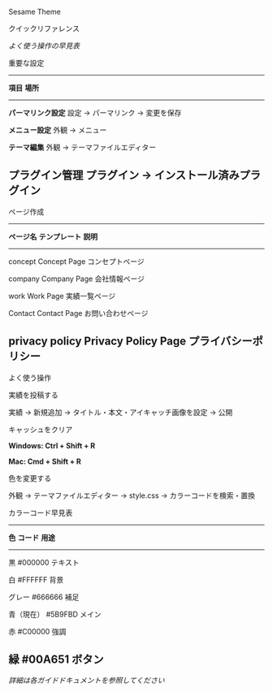 Sesame Theme

クイックリファレンス

*よく使う操作の早見表*

重要な設定

  -----------------------------------------------------------------------
  **項目**                     **場所**
  ---------------------------- ------------------------------------------
  **パーマリンク設定**         設定 → パーマリンク → 変更を保存

  **メニュー設定**             外観 → メニュー

  **テーマ編集**               外観 → テーマファイルエディター

  **プラグイン管理**           プラグイン → インストール済みプラグイン
  -----------------------------------------------------------------------

ページ作成

  ------------------------------------------------------------------------
  **ページ名**          **テンプレート**      **説明**
  --------------------- --------------------- ----------------------------
  concept               Concept Page          コンセプトページ

  company               Company Page          会社情報ページ

  work                  Work Page             実績一覧ページ

  Contact               Contact Page          お問い合わせページ

  privacy policy        Privacy Policy Page   プライバシーポリシー
  ------------------------------------------------------------------------

よく使う操作

実績を投稿する

実績 → 新規追加 → タイトル・本文・アイキャッチ画像を設定 → 公開

キャッシュをクリア

**Windows: Ctrl + Shift + R**

**Mac: Cmd + Shift + R**

色を変更する

外観 → テーマファイルエディター → style.css → カラーコードを検索・置換

カラーコード早見表

  -----------------------------------------------------------------------
  **色**                  **コード**              **用途**
  ----------------------- ----------------------- -----------------------
  黒                      #000000                 テキスト

  白                      #FFFFFF                 背景

  グレー                  #666666                 補足

  青（現在）              #5B9FBD                 メイン

  赤                      #C00000                 強調

  緑                      #00A651                 ボタン
  -----------------------------------------------------------------------

*詳細は各ガイドドキュメントを参照してください*
